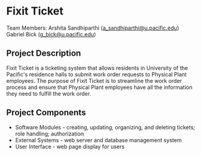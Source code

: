 # Fixit Ticket

Team Members:
Arshita Sandhiparthi (a_sandhiparthi@u.pacific.edu)
Gabriel Bick (g_bick@u.pacific.edu)

## Project Description

Fixit Ticket is a ticketing system that allows residents in University of the Pacific's residence halls to submit work order requests to Physical Plant employees. The purpose of Fixit Ticket is to streamline the work order process and ensure that Physical Plant employees have all the information they need to fulfill the work order. 

## Project Components

- Software Modules - creating, updating, organizing, and deleting tickets; role handling; authorization
- External Systems - web server and database management system
- User Interface - web page display for users

